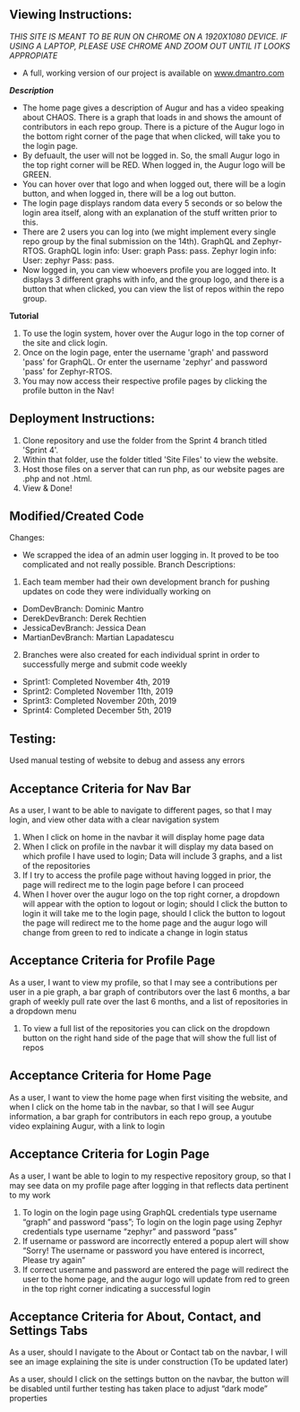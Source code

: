 ## Viewing Instructions: 
 *THIS SITE IS MEANT TO BE RUN ON CHROME ON A 1920X1080 DEVICE. IF USING A LAPTOP, PLEASE USE CHROME AND ZOOM OUT UNTIL IT LOOKS APPROPIATE*
- A full, working version of our project is available on www.dmantro.com

***Description***
- The home page gives a description of Augur and has a video speaking about CHAOS. There is a graph that loads in and shows the amount of contributors in each repo group. There is a picture of the Augur logo in the bottom right corner of the page that when clicked, will take you to the login page.
- By defuault, the user will not be logged in. So, the small Augur logo in the top right corner will be RED. When logged in, the Augur logo will be GREEN.
- You can hover over that logo and when logged out, there will be a login button, and when logged in, there will be a log out button.
- The login page displays random data every 5 seconds or so below the login area itself, along with an explanation of the stuff written prior to this.
- There are 2 users you can log into (we might implement every single repo group by the final submission on the 14th). GraphQL and Zephyr-RTOS. GraphQL login info: User: graph Pass: pass. Zephyr login info: User: zephyr Pass: pass.
- Now logged in, you can view whoevers profile you are logged into. It displays 3 different graphs with info, and the group logo, and there is a button that when clicked, you can view the list of repos within the repo group.

**Tutorial**
1. To use the login system, hover over the Augur logo in the top corner of the site and click login. 
2. Once on the login page, enter the username 'graph' and password 'pass' for GraphQL. Or enter the username 'zephyr' and password 'pass' for Zephyr-RTOS.
3. You may now access their respective profile pages by clicking the profile button in the Nav!

## Deployment Instructions:

1. Clone repository and use the folder from the Sprint 4 branch titled 'Sprint 4'.
2. Within that folder, use the folder titled 'Site Files' to view the website.
3. Host those files on a server that can run php, as our website pages are .php and not .html.
4. View & Done!

## Modified/Created Code
Changes:
- We scrapped the idea of an admin user logging in. It proved to be too complicated and not really possible.
Branch Descriptions: 
1. Each team member had their own development branch for pushing updates on code they were individually working on
 - DomDevBranch: Dominic Mantro
 - DerekDevBranch: Derek Rechtien
 - JessicaDevBranch: Jessica Dean
 - MartianDevBranch: Martian Lapadatescu
2. Branches were also created for each individual sprint in order to successfully merge and submit code weekly
 - Sprint1: Completed November 4th, 2019
 - Sprint2: Completed November 11th, 2019
 - Sprint3: Completed November 20th, 2019
 - Sprint4: Completed December 5th, 2019

## Testing: 
Used manual testing of website to debug and assess any errors 

## Acceptance Criteria for Nav Bar 
As a user, I want to be able to navigate to different pages, so that I may login, and view other data with a clear navigation system
1. When I click on home in the navbar it will display home page data
2. When I click on profile in the navbar it will display my data based on which profile I have used to login; Data will include 3 graphs, and a list of the repositories
3. If I try to access the profile page without having logged in prior, the page will redirect me to the login page before I can proceed
4. When I hover over the augur logo on the top right corner, a dropdown will appear with the option to logout or login; should I click the button to login it will take me to the login page, should I click the button to logout the page will redirect me to the home page and the augur logo will change from green to red to indicate a change in login status

## Acceptance Criteria for Profile Page
As a user, I want to view my profile, so that I may see a contributions per user in a pie graph, a bar graph of contributors over the last 6 months, a bar graph of weekly pull rate over the last 6 months, and a list of repositories in a dropdown menu
1. To view a full list of the repositories you can click on the dropdown button on the right hand side of the page that will show the full list of repos

## Acceptance Criteria for Home Page
As a user, I want to view the home page when first visiting the website, and when I click on the home tab in the navbar, so that I will see Augur information, a bar graph for contributors in each repo group, a youtube video explaining Augur, with a link to login

## Acceptance Criteria for Login Page
As a user, I want be able to login to my respective repository group, so that I may see data on my profile page after logging in that reflects data pertinent to my work
1. To login on the login page using GraphQL credentials type username “graph” and password “pass”; To login on the login page using Zephyr credentials type username “zephyr” and password “pass”
2. If username or password are incorrectly entered a popup alert will show “Sorry! The username or password you have entered is incorrect, Please try again”
3. If correct username and password are entered the page will redirect the user to the home page, and the augur logo will update from red to green in the top right corner indicating a successful login

## Acceptance Criteria for About, Contact, and Settings Tabs
As a user, should I navigate to the About or Contact tab on the navbar, I will see an image explaining the site is under construction (To be updated later)

As a user, should I click on the settings button on the navbar, the button will be disabled until further testing has taken place to adjust “dark mode” properties
